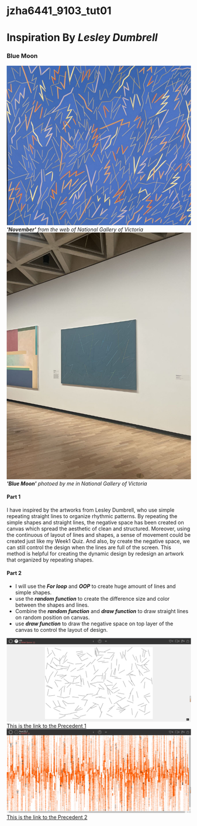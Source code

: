 # jzha6441_9103_tut01

# Inspiration By ***Lesley Dumbrell***
### **Blue Moon**

![An image of 'November' on the web of NGV](Image/November.jpg)
***'November'*** *from the web of National Gallery of Victoria*
![An image of 'Blue Moon' that I took in NGV](Image/BlueMoon.jpg)
***'Blue Moon'*** *photoed by me in National Gallery of Victoria*

#### Part 1
I have inspired by the artworks from Lesley Dumbrell, who use simple repeating straight lines to organize rhythmic patterns. By repeating the simple shapes and straight lines, the negative space has been created on canvas which spread the aesthetic of clean and structured.  Moreover, using the continuous of layout of lines and shapes, a sense of movement could be created just like my Week1 Quiz. And also, by create the negative space, we can still control the design when the lines are full of the screen. This method is helpful for creating the dynamic design by redesign an artwork that organized by repeating shapes.


#### Part 2
- I will use the ***For loop*** and ***OOP*** to create huge amount of lines and simple shapes.
- use the ***random function*** to create the difference size and color between the shapes and lines.
- Combine the ***random function*** and ***draw function*** to draw straight lines on random position on canvas. 
- use ***draw function*** to draw the negative space on top layer of the canvas to control the layout of design.


![This is the screenshot of Precedent 1](Image/Precedent1.png)
[This is the link to the Precedent 1](https://openprocessing.org/sketch/137024)
![This is the screenshot of Precedent 2](Image/Precedent2.png)
[This is the link to the Precedent 2](https://openprocessing.org/sketch/2339291)
